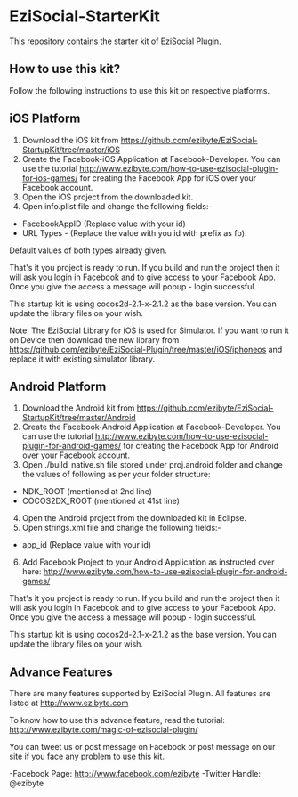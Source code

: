 EziSocial-StarterKit
====================

This repository contains the starter kit of EziSocial Plugin. 

How to use this kit?
--------------------

Follow the following instructions to use this kit on respective platforms.

iOS Platform
------------

1. Download the iOS kit from https://github.com/ezibyte/EziSocial-StartupKit/tree/master/iOS
2. Create the Facebook-iOS Application at Facebook-Developer. You can use the tutorial http://www.ezibyte.com/how-to-use-ezisocial-plugin-for-ios-games/ for creating the Facebook App for iOS over your Facebook account.
3. Open the iOS project from the downloaded kit.
4. Open info.plist file and change the following fields:-
- FacebookAppID (Replace value with your id)
- URL Types - (Replace the value with you id with prefix as fb).

Default values of both types already given.

That's it you project is ready to run. If you build and run the project then it will ask you login in Facebook and to give access to your Facebook App. Once you give the access a message will popup - login successful.

This startup kit is using cocos2d-2.1-x-2.1.2 as the base version. You can update the library files on your wish.

Note: The EziSocial Library for iOS is used for Simulator. If you want to run it on Device then download the new library from https://github.com/ezibyte/EziSocial-Plugin/tree/master/iOS/iphoneos and replace it with existing simulator library.

Android Platform
----------------

1. Download the Android kit from https://github.com/ezibyte/EziSocial-StartupKit/tree/master/Android
2. Create the Facebook-Android Application at Facebook-Developer. You can use the tutorial http://www.ezibyte.com/how-to-use-ezisocial-plugin-for-android-games/ for creating the Facebook App for Android over your Facebook account.
3. Open ./build_native.sh file stored under proj.android folder and change the values of following as per your folder structure:
- NDK_ROOT (mentioned at 2nd line)
- COCOS2DX_ROOT (mentioned at 41st line)

4. Open the Android project from the downloaded kit in Eclipse.
5. Open strings.xml file and change the following fields:-
- app_id (Replace value with your id)

6. Add Facebook Project to your Android Application as instructed over here: http://www.ezibyte.com/how-to-use-ezisocial-plugin-for-android-games/


That's it you project is ready to run. If you build and run the project then it will ask you login in Facebook and to give access to your Facebook App. Once you give the access a message will popup - login successful.

This startup kit is using cocos2d-2.1-x-2.1.2 as the base version. You can update the library files on your wish.


Advance Features
----------------

There are many features supported by EziSocial Plugin. All features are listed at http://www.ezibyte.com 

To know how to use this advance feature, read the tutorial: http://www.ezibyte.com/magic-of-ezisocial-plugin/

You can tweet us or post message on Facebook or post message on our site if you face any problem to use this kit.

-Facebook Page: http://www.facebook.com/ezibyte
-Twitter Handle: @ezibyte
